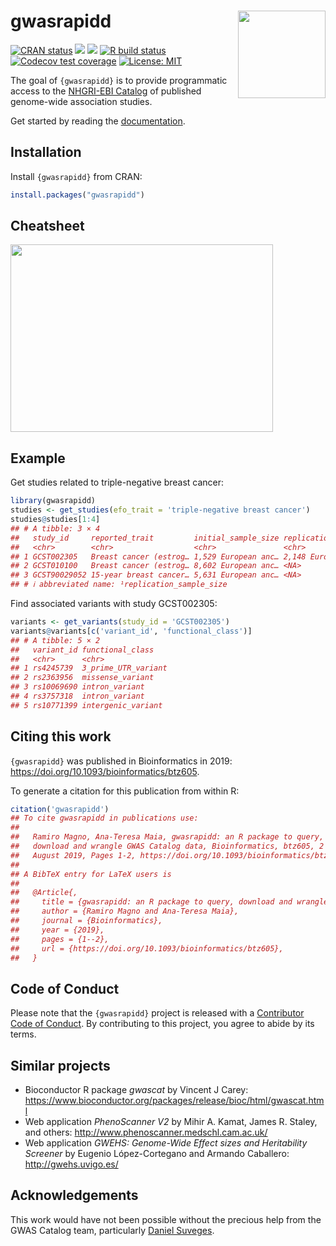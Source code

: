 
<!-- README.md is generated from README.Rmd. Please edit that file -->

# gwasrapidd <img src="man/figures/logo.svg" align="right" height=140/>

[![CRAN
status](https://www.r-pkg.org/badges/version/gwasrapidd)](https://CRAN.R-project.org/package=gwasrapidd)
[![](https://img.shields.io/badge/doi-10.1093/bioinformatics/btz605-blue.svg)](https://doi.org/10.1093/bioinformatics/btz605)
[![](https://img.shields.io/badge/Altmetric-38-yellow.svg)](https://www.altmetric.com/details/64505748)
[![R build
status](https://github.com/ramiromagno/gwasrapidd/workflows/R-CMD-check/badge.svg)](https://github.com/ramiromagno/gwasrapidd/actions)
[![Codecov test
coverage](https://codecov.io/gh/ramiromagno/gwasrapidd/branch/master/graph/badge.svg)](https://app.codecov.io/gh/ramiromagno/gwasrapidd?branch=master)
[![License:
MIT](https://img.shields.io/badge/License-MIT-yellow.svg)](https://opensource.org/license/mit/)

The goal of `{gwasrapidd}` is to provide programmatic access to the
[NHGRI-EBI Catalog](https://www.ebi.ac.uk/gwas) of published genome-wide
association studies.

Get started by reading the
[documentation](https://rmagno.eu/gwasrapidd/articles/gwasrapidd.html).

## Installation

Install `{gwasrapidd}` from CRAN:

``` r
install.packages("gwasrapidd")
```

## Cheatsheet

<a href="https://github.com/rstudio/cheatsheets/blob/master/gwasrapidd.pdf"><img src="https://raw.githubusercontent.com/rstudio/cheatsheets/master/pngs/gwasrapidd.png" width="420" height="300"/></a>

## Example

Get studies related to triple-negative breast cancer:

``` r
library(gwasrapidd)
studies <- get_studies(efo_trait = 'triple-negative breast cancer')
studies@studies[1:4]
## # A tibble: 3 × 4
##   study_id     reported_trait         initial_sample_size replication_sample_s…¹
##   <chr>        <chr>                  <chr>               <chr>                 
## 1 GCST002305   Breast cancer (estrog… 1,529 European anc… 2,148 European ancest…
## 2 GCST010100   Breast cancer (estrog… 8,602 European anc… <NA>                  
## 3 GCST90029052 15-year breast cancer… 5,631 European anc… <NA>                  
## # ℹ abbreviated name: ¹​replication_sample_size
```

Find associated variants with study GCST002305:

``` r
variants <- get_variants(study_id = 'GCST002305')
variants@variants[c('variant_id', 'functional_class')]
## # A tibble: 5 × 2
##   variant_id functional_class   
##   <chr>      <chr>              
## 1 rs4245739  3_prime_UTR_variant
## 2 rs2363956  missense_variant   
## 3 rs10069690 intron_variant     
## 4 rs3757318  intron_variant     
## 5 rs10771399 intergenic_variant
```

## Citing this work

`{gwasrapidd}` was published in Bioinformatics in 2019:
<https://doi.org/10.1093/bioinformatics/btz605>.

To generate a citation for this publication from within R:

``` r
citation('gwasrapidd')
## To cite gwasrapidd in publications use:
## 
##   Ramiro Magno, Ana-Teresa Maia, gwasrapidd: an R package to query,
##   download and wrangle GWAS Catalog data, Bioinformatics, btz605, 2
##   August 2019, Pages 1-2, https://doi.org/10.1093/bioinformatics/btz605
## 
## A BibTeX entry for LaTeX users is
## 
##   @Article{,
##     title = {gwasrapidd: an R package to query, download and wrangle GWAS Catalog data},
##     author = {Ramiro Magno and Ana-Teresa Maia},
##     journal = {Bioinformatics},
##     year = {2019},
##     pages = {1--2},
##     url = {https://doi.org/10.1093/bioinformatics/btz605},
##   }
```

## Code of Conduct

Please note that the `{gwasrapidd}` project is released with a
[Contributor Code of
Conduct](https://rmagno.eu/gwasrapidd/CODE_OF_CONDUCT.html). By
contributing to this project, you agree to abide by its terms.

## Similar projects

- Bioconductor R package *gwascat* by Vincent J Carey:
  <https://www.bioconductor.org/packages/release/bioc/html/gwascat.html>
- Web application *PhenoScanner V2* by Mihir A. Kamat, James R. Staley,
  and others: <http://www.phenoscanner.medschl.cam.ac.uk/>
- Web application *GWEHS: Genome-Wide Effect sizes and Heritability
  Screener* by Eugenio López-Cortegano and Armando Caballero:
  <http://gwehs.uvigo.es/>

## Acknowledgements

This work would have not been possible without the precious help from
the GWAS Catalog team, particularly [Daniel
Suveges](https://www.ebi.ac.uk/about/people/daniel-suveges).
